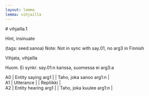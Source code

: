 ```yaml
---
layout: lemma
lemma: vihjailla
---
```


<div class="sense">
# <span class="sensename">vihjailla.1</span>

<span class="description">Hint, insinuate</span>

(tags: seed:sanoa) Note: Not in sync with say.01, no arg3 in Finnish

<span class="description">Vihjata, vihjailla</span>

Huom. Ei synkr. say.01:n kanssa, suomessa ei arg3:a

A0 | Entity saying arg1 |   | Taho, joka sanoo arg1:n |  
A1 | Utterance |   | Repliikki |  
A2 | Entity hearing arg1 |   | Taho, joka kuulee arg1:n |  

</div>

